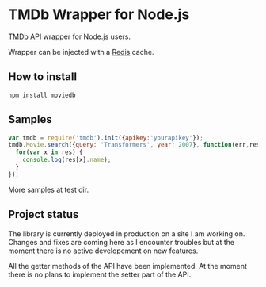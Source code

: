 # TMDb Wrapper for Node.js

[TMDb API](http://www.themoviedb.com) wrapper for Node.js users.

Wrapper can be injected with a [Redis](http://redis.io) cache.

## How to install

	npm install moviedb

## Samples

```js
var tmdb = require('tmdb').init({apikey:'yourapikey'});
tmdb.Movie.search({query: 'Transformers', year: 2007}, function(err,res) {
  for(var x in res) {
    console.log(res[x].name);
  }
});
```

More samples at test dir.

## Project status

The library is currently deployed in production on a site I am working on. Changes and fixes are coming here as I encounter troubles but at the moment there is no active developement on new features.

All the getter methods of the API have been implemented. At the moment there is no plans to implement the setter part of the API.
